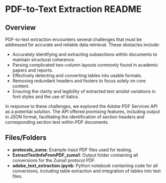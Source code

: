 # PDF-to-Text Extraction README

## Overview

PDF-to-text extraction encounters several challenges that must be addressed for accurate and reliable data retrieval. These obstacles include:

- Accurately identifying and extracting subsections within documents to maintain structural coherence.
- Parsing complicated two-column layouts commonly found in academic papers and reports.
- Effectively detecting and converting tables into usable formats.
- Removing redundant headers and footers to focus solely on core content.
- Ensuring the clarity and legibility of extracted text amidst variations in font styles and the use of italics.

In response to these challenges, we explored the Adobe PDF Services API as a potential solution. The API offered promising features, including output in JSON format, facilitating the identification of section headers and corresponding section text within PDF documents.

## Files/Folders

- **protocols_zuma**: Example input PDF files used for testing.
- **ExtractTextInfoFromPDF_zuma1**: Output folder containing all conversions for the Zuma1 protocol PDF.
- **adobe_text_extraction.ipynb**: Python notebook containing code for all conversions, including table extraction and integration of tables into text files.


